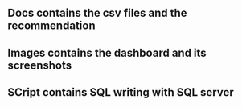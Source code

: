 ## Docs contains the csv files and the recommendation    
## Images contains the dashboard and its screenshots
## SCript contains SQL writing with SQL server
